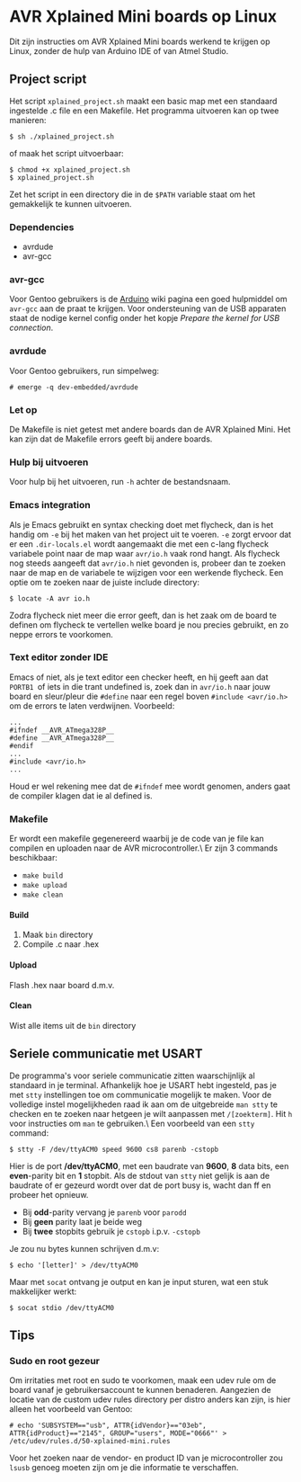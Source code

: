 # AVR Xplained Mini boards op Linux #

Dit zijn instructies om AVR Xplained Mini boards werkend te krijgen op Linux, zonder de hulp van Arduino IDE of van Atmel Studio.

## Project script ##

Het script `xplained_project.sh` maakt een basic map met een standaard ingestelde .c file en een Makefile. Het programma uitvoeren kan op twee manieren:

	$ sh ./xplained_project.sh

of maak het script uitvoerbaar:

	$ chmod +x xplained_project.sh
	$ xplained_project.sh

Zet het script in een directory die in de `$PATH` variable staat om het gemakkelijk te kunnen uitvoeren.

### Dependencies ###

  * avrdude
  * avr-gcc

### avr-gcc ###

Voor Gentoo gebruikers is de [Arduino](https://wiki.gentoo.org/wiki/Arduino#Prepare_the_toolchain "Arduino - Gentoo Wiki") wiki pagina een goed hulpmiddel om `avr-gcc` aan de praat te krijgen. Voor ondersteuning van de USB apparaten staat de nodige kernel config onder het kopje *Prepare the kernel for USB connection*.

### avrdude ###

Voor Gentoo gebruikers, run simpelweg:

    # emerge -q dev-embedded/avrdude

### Let op ###

De Makefile is niet getest met andere boards dan de AVR Xplained Mini. Het kan zijn dat de Makefile errors geeft bij andere boards.

### Hulp bij uitvoeren ###

Voor hulp bij het uitvoeren, run `-h` achter de bestandsnaam.

### Emacs integration ###

Als je Emacs gebruikt en syntax checking doet met flycheck, dan is het handig om `-e` bij het maken van het project uit te voeren. `-e` zorgt ervoor dat er een `.dir-locals.el` wordt aangemaakt die met een c-lang flycheck variabele point naar de map waar `avr/io.h` vaak rond hangt. Als flycheck nog steeds aangeeft dat `avr/io.h` niet gevonden is, probeer dan te zoeken naar de map en de variabele te wijzigen voor een werkende flycheck.
Een optie om te zoeken naar de juiste include directory:

    $ locate -A avr io.h

Zodra flycheck niet meer die error geeft, dan is het zaak om de board te definen om flycheck te vertellen welke board je nou precies gebruikt, en zo neppe errors te voorkomen.

### Text editor zonder IDE ###

Emacs of niet, als je text editor een checker heeft, en hij geeft aan dat `PORTB1 `of iets in die trant undefined is, zoek dan in `avr/io.h` naar jouw board en sleur/pleur die `#define` naar een regel boven `#include <avr/io.h>` om de errors te laten verdwijnen. Voorbeeld:

    ...
    #ifndef __AVR_ATmega328P__
    #define __AVR_ATmega328P__
    #endif
    ...
    #include <avr/io.h>
    ...

Houd er wel rekening mee dat de `#ifndef` mee wordt genomen, anders gaat de compiler klagen dat ie al defined is.

### Makefile ###

Er wordt een makefile gegenereerd waarbij je de code van je file kan compilen en uploaden naar de AVR microcontroller.\\
Er zijn 3 commands beschikbaar:
  * `make build`
  * `make upload`
  * `make clean`

#### Build ####

1. Maak `bin` directory
2. Compile .c naar .hex

#### Upload ####

Flash .hex naar board d.m.v.

#### Clean ####

Wist alle items uit de `bin` directory

## Seriele communicatie met USART ##

De programma's voor seriele communicatie zitten waarschijnlijk al standaard in je terminal.
Afhankelijk hoe je USART hebt ingesteld, pas je met `stty` instellingen toe om communicatie mogelijk te maken. Voor de volledige instel mogelijkheden raad ik aan om de uitgebreide `man stty` te checken en te zoeken naar hetgeen je wilt aanpassen met `/[zoekterm]`. Hit `h` voor instructies om `man` te gebruiken.\\
Een voorbeeld van een `stty` command:

    $ stty -F /dev/ttyACM0 speed 9600 cs8 parenb -cstopb
Hier is de port **/dev/ttyACM0**, met een baudrate van **9600**, **8** data bits, een **even**-parity bit en **1** stopbit. Als de stdout van `stty` niet gelijk is aan de baudrate of er gezeurd wordt over dat de port busy is, wacht dan ff en probeer het opnieuw.
  * Bij **odd**-parity vervang je `parenb` voor `parodd`
  * Bij **geen** parity laat je beide weg
  * Bij **twee** stopbits gebruik je `cstopb` i.p.v. `-cstopb`

Je zou nu bytes kunnen schrijven d.m.v:

    $ echo '[letter]' > /dev/ttyACM0
Maar met `socat` ontvang je output en kan je input sturen, wat een stuk makkelijker werkt:

    $ socat stdio /dev/ttyACM0

## Tips ##

### Sudo en root gezeur ###

Om irritaties met root en sudo te voorkomen, maak een udev rule om de board vanaf je gebruikersaccount te kunnen benaderen. Aangezien de locatie van de custom udev rules directory per distro anders kan zijn, is hier alleen het voorbeeld van Gentoo:

    # echo 'SUBSYSTEM=="usb", ATTR{idVendor}=="03eb", ATTR{idProduct}=="2145", GROUP="users", MODE="0666"' > /etc/udev/rules.d/50-xplained-mini.rules

Voor het zoeken naar de vendor- en product ID van je microcontroller zou `lsusb` genoeg moeten zijn om je die informatie te verschaffen.
